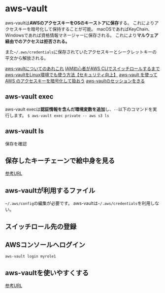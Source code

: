 # aws-vault

aws-vaultは**AWSのアクセスキーをOSのキーストアに保存**する。
これによりアクセスキーを暗号化して保持することが可能。
macOSであればKeyChain、Windowsであれば資格情報マネージャーに保存される。
これにより**マルウェア経由でのアクセスは拒否される。**

また`~/.aws/credentials`に保存されていたアクセスキーとシークレットキーの平文から解放される。

[aws-vaultについてのあれこれ](https://qiita.com/kangaechu/items/cb8f68e3866ee5af71c8)
[IAM初心者がAWS CLIでスイッチロールするまで](https://dev.classmethod.jp/articles/switch-role-with-awscli/)
[aws-vaultをLinux環境でも使う方法【セキュリティ向上】](https://hackers-high.com/aws/aws-vault-on-linux/)
[aws-vault を使って AWS のアクセスキーを暗号化して扱おう](https://blog.microcms.io/aws-vault-introduction/)
[aws-vaultのセッションをきる](https://www.qualimente.com/2018/10/22/how-to-use-aws-vault-to-managing-credentials-for-an-aws-account/)


## aws-vault exec

aws-vault execは**認証情報を含んだ環境変数を追加**し、`--`以下のコマンドを実行します。
`$ aws-vault exec private -- aws s3 ls`

## aws-vault ls

保存を確認

## 保存したキーチェーンで絵中身を見る
[参考URL](https://qiita.com/minamijoyo/items/5ed3113434e51308ded1)

## aws-vaultが利用するファイル

`~/.aws/config`の編集が必要です。
aws-vaultは`~/.aws/credentials`を利用しない。


## スイッチロール先の登録


## AWSコンソールへログイン

`aws-vault login myrole1`

## aws-vaultを使いやすくする
[参考URL](https://qiita.com/kangaechu/items/cb8f68e3866ee5af71c8)